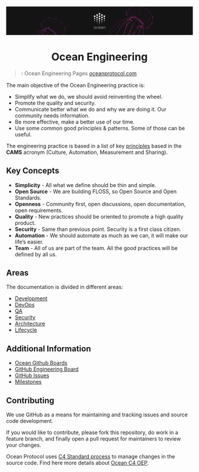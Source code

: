 [![banner](doc/img/repo-banner@2x.png)](https://oceanprotocol.com)

<h1 align="center">Ocean Engineering</h1>

> 💧 Ocean Engineering Pages
> [oceanprotocol.com](https://oceanprotocold.com)



The main objective of the Ocean Engineering practice is:

* Simplify what we do, we should avoid reinventing the wheel.
* Promote the quality and security.
* Communicate better what we do and why we are doing it. Our community needs information.
* Be more effective, make a better use of our time.
* Use some common good principles & patterns. Some of those can be useful.

The engineering practice is based in a list of key [principles](doc/principles.md) based in the **CAMS** acronym (Culture, Automation, Measurement and Sharing).

## Key Concepts

- **Simplicity** - All what we define should be thin and simple.
- **Open Source** - We are building FLOSS, so Open Source and Open Standards.
- **Openness** - Community first, open discussions, open documentation, open requirements.
- **Quality** - New practices should be oriented to promote a high quality product.
- **Security** - Same than previous point. Security is a first class citizen.
- **Automation** - We should automate as much as we can, it will make our life’s easier.
- **Team** - All of us are part of the team. All the good practices will be defined by all us.

## Areas

The documentation is divided in different areas:

- [Development](doc/development.md)
- [DevOps](doc/devops.md)
- [QA](doc/qa.md)
- [Security](doc/security.md)
- [Architecture](doc/architecture.md)
- [Lifecycle](doc/alm.md)


## Additional Information

- [Ocean Github Boards](doc/alm/boards.md)
- [GitHub Engineering Board](https://github.com/oceanprotocol/engineering/projects/1)
- [GitHub Issues](https://github.com/oceanprotocol/engineering/issues)
- [Milestones](https://github.com/oceanprotocol/engineering/milestones?direction=asc&sort=due_date&state=open)

## Contributing

We use GitHub as a means for maintaining and tracking issues and source code development.

If you would like to contribute, please fork this repository, do work in a feature branch, and finally open a pull request for maintainers to review your changes.

Ocean Protocol uses [C4 Standard process](https://github.com/unprotocols/rfc/blob/master/1/README.md) to manage changes in the source code.  Find here more details about [Ocean C4 OEP](https://github.com/oceanprotocol/OEPs/tree/master/1).


